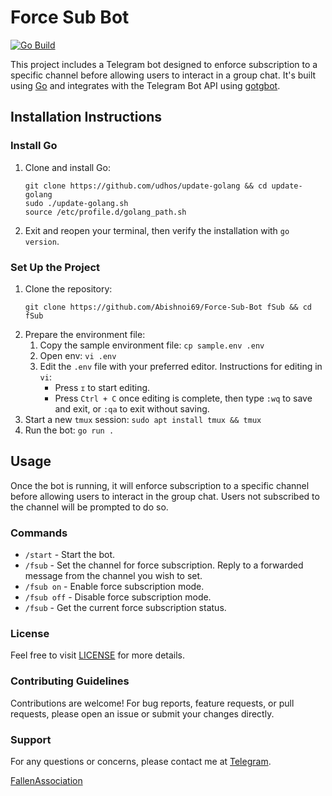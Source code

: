 <!DOCTYPE html>
<html lang="en">

<head>
<title>Force Sub Bot Documentation</title>
</head>

<body>

# Force Sub Bot 
[![Go Build](https://github.com/Abishnoi69/Force-Sub-Bot/workflows/build/badge.svg)](https://github.com/Abishnoi69/Force-Sub-Bot/actions?query=workflow%3Abuild+event%3Apush+branch%3Amain)
<p>This project includes a Telegram bot designed to enforce subscription to a specific channel before allowing users to interact in a group chat. It's built using <a href="https://go.dev">Go</a> and integrates with the Telegram Bot API using <a href="https://github.com/PaulSonOfLars/gotgbot">gotgbot</a>.</p>

<section>
<h2>Installation Instructions</h2>

<h3>Install Go</h3>
<ol>
<li>Clone and install Go:
<pre><code>git clone https://github.com/udhos/update-golang && cd update-golang
sudo ./update-golang.sh
source /etc/profile.d/golang_path.sh</code></pre>
</li>
<li>Exit and reopen your terminal, then verify the installation with <code>go version</code>.</li>
</ol>

<h3>Set Up the Project</h3>
<ol>
<li>Clone the repository:
<pre><code>git clone https://github.com/Abishnoi69/Force-Sub-Bot fSub && cd fSub</code></pre>
</li>
<li>Prepare the environment file:
<ol>
<li>Copy the sample environment file: <code>cp sample.env .env</code></li>
<li>Open env: <code>vi .env</code></li>

<li>Edit the <code>.env</code> file with your preferred editor. Instructions for editing in <code>vi</code>:
<ul>
<li>Press <code>ɪ</code> to start editing.</li>
<li>Press <code>Ctrl + C</code> once editing is complete, then type <code>:wq</code> to save and exit, or <code>:qa</code> to exit without saving.</li>
</ul>
</li>
</ol>
</li>
<li>Start a new <code>tmux</code> session: <code>sudo apt install tmux && tmux</code></li>
<li>Run the bot: <code>go run .</code></li>
</ol>
</section>

<section>
<h2>Usage</h2>
<p>Once the bot is running, it will enforce subscription to a specific channel before allowing users to interact in the group chat. Users not subscribed to the channel will be prompted to do so.</p>

<h3>Commands</h3>
<ul>
<li><code>/start</code> - Start the bot.</li>
<li><code>/fsub</code> - Set the channel for force subscription. Reply to a forwarded message from the channel you wish to set.</li>
<li><code>/fsub on</code> - Enable force subscription mode.</li>
<li><code>/fsub off</code> - Disable force subscription mode.</li>
<li><code>/fsub</code> - Get the current force subscription status.</li>
</ul>
</section>

<section>
<h3>License</h3>
<p>Feel free to visit <a href="LICENSE">LICENSE</a> for more details.</p>
</section>

<section>
<h3>Contributing Guidelines</h3>
<p>Contributions are welcome! For bug reports, feature requests, or pull requests, please open an issue or submit your changes directly.</p>
</section>

<section>
<h3>Support</h3>
<p>For any questions or concerns, please contact me at <a href="https://t.me/Abishnoi1M">Telegram</a>.</p>
<p><a href="https://t.me/FallenAssociation">FallenAssociation</a></p>
</section>

</body>
</html>